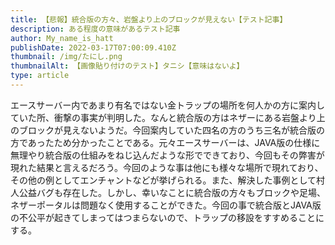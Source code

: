 ```yaml
---
title: 【悲報】統合版の方々、岩盤より上のブロックが見えない【テスト記事】
description: ある程度の意味があるテスト記事
author: My_name_is_hatt
publishDate: 2022-03-17T07:00:09.410Z
thumbnail: /img/たにし.png
thumbnailAlt: 【画像貼り付けのテスト】タニシ【意味はないよ】
type: article
---
```

エースサーバー内であまり有名ではない金トラップの場所を何人かの方に案内していた所、衝撃の事実が判明した。なんと統合版の方はネザーにある岩盤より上のブロックが見えないようだ。今回案内していた四名の方のうち三名が統合版の方であったため分かったことである。元々エースサーバーは、JAVA版の仕様に無理やり統合版の仕組みをねじ込んだような形でできており、今回もその弊害が現れた結果と言えるだろう。今回のような事は他にも様々な場所で現れており、その他の例としてエンチャントなどが挙げられる。また、解決した事例として村人公益バグも存在した。しかし、幸いなことに統合版の方々もブロックや足場、ネザーポータルは問題なく使用することができた。今回の事で統合版とJAVA版の不公平が起きてしまってはつまらないので、トラップの移設をすすめることにする。